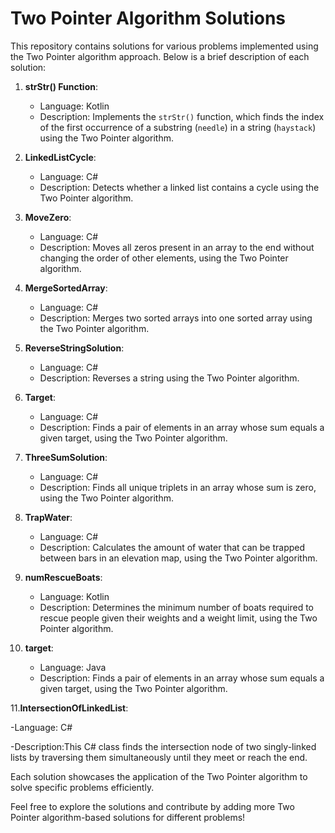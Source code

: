 # Two Pointer Algorithm Solutions

This repository contains solutions for various problems implemented using the Two Pointer algorithm approach. Below is a brief description of each solution:

1. **strStr() Function**:
   - Language: Kotlin
   - Description: Implements the `strStr()` function, which finds the index of the first occurrence of a substring (`needle`) in a string (`haystack`) using the Two Pointer algorithm.

2. **LinkedListCycle**:
   - Language: C#
   - Description: Detects whether a linked list contains a cycle using the Two Pointer algorithm.

3. **MoveZero**:
   - Language: C#
   - Description: Moves all zeros present in an array to the end without changing the order of other elements, using the Two Pointer algorithm.

4. **MergeSortedArray**:
   - Language: C#
   - Description: Merges two sorted arrays into one sorted array using the Two Pointer algorithm.

5. **ReverseStringSolution**:
   - Language: C#
   - Description: Reverses a string using the Two Pointer algorithm.

6. **Target**:
   - Language: C#
   - Description: Finds a pair of elements in an array whose sum equals a given target, using the Two Pointer algorithm.

7. **ThreeSumSolution**:
   - Language: C#
   - Description: Finds all unique triplets in an array whose sum is zero, using the Two Pointer algorithm.

8. **TrapWater**:
   - Language: C#
   - Description: Calculates the amount of water that can be trapped between bars in an elevation map, using the Two Pointer algorithm.

9. **numRescueBoats**:
   - Language: Kotlin
   - Description: Determines the minimum number of boats required to rescue people given their weights and a weight limit, using the Two Pointer algorithm.

10. **target**:
    - Language: Java
    - Description: Finds a pair of elements in an array whose sum equals a given target, using the Two Pointer algorithm.

11.**IntersectionOfLinkedList**:

   -Language: C#
   
   -Description:This C# class finds the intersection node of two singly-linked lists by traversing them simultaneously until they meet or reach the end.

Each solution showcases the application of the Two Pointer algorithm to solve specific problems efficiently.

Feel free to explore the solutions and contribute by adding more Two Pointer algorithm-based solutions for different problems!
